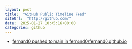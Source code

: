 ```yaml
---
layout: post
title:  "GitHub Public Timeline Feed"
siteUrl:  "http://github.com/"
date:  2025-01-27 10:45:16+00:00
categories: github
---
```

*  [fernand0 pushed to main in fernand0/fernand0.github.io](https://github.com/fernand0/fernand0.github.io/compare/df04d0d03f...d8a971db42)
